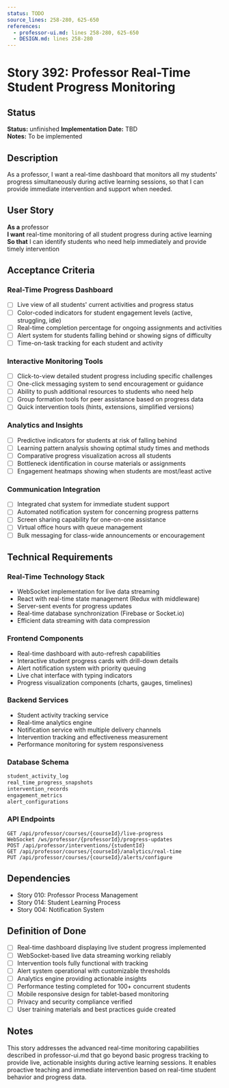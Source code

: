 ```yaml
---
status: TODO
source_lines: 258-280, 625-650
references:
  - professor-ui.md: lines 258-280, 625-650
  - DESIGN.md: lines 258-280
---
```

# Story 392: Professor Real-Time Student Progress Monitoring

## Status
**Status:** unfinished
**Implementation Date:** TBD  
**Notes:** To be implemented

## Description

As a professor, I want a real-time dashboard that monitors all my students' progress simultaneously during active learning sessions, so that I can provide immediate intervention and support when needed.

## User Story

**As a** professor  
**I want** real-time monitoring of all student progress during active learning  
**So that** I can identify students who need help immediately and provide timely intervention

## Acceptance Criteria

### Real-Time Progress Dashboard
- [ ] Live view of all students' current activities and progress status
- [ ] Color-coded indicators for student engagement levels (active, struggling, idle)
- [ ] Real-time completion percentage for ongoing assignments and activities
- [ ] Alert system for students falling behind or showing signs of difficulty
- [ ] Time-on-task tracking for each student and activity

### Interactive Monitoring Tools
- [ ] Click-to-view detailed student progress including specific challenges
- [ ] One-click messaging system to send encouragement or guidance
- [ ] Ability to push additional resources to students who need help
- [ ] Group formation tools for peer assistance based on progress data
- [ ] Quick intervention tools (hints, extensions, simplified versions)

### Analytics and Insights
- [ ] Predictive indicators for students at risk of falling behind
- [ ] Learning pattern analysis showing optimal study times and methods
- [ ] Comparative progress visualization across all students
- [ ] Bottleneck identification in course materials or assignments
- [ ] Engagement heatmaps showing when students are most/least active

### Communication Integration
- [ ] Integrated chat system for immediate student support
- [ ] Automated notification system for concerning progress patterns
- [ ] Screen sharing capability for one-on-one assistance
- [ ] Virtual office hours with queue management
- [ ] Bulk messaging for class-wide announcements or encouragement

## Technical Requirements

### Real-Time Technology Stack
- WebSocket implementation for live data streaming
- React with real-time state management (Redux with middleware)
- Server-sent events for progress updates
- Real-time database synchronization (Firebase or Socket.io)
- Efficient data streaming with data compression

### Frontend Components
- Real-time dashboard with auto-refresh capabilities
- Interactive student progress cards with drill-down details
- Alert notification system with priority queuing
- Live chat interface with typing indicators
- Progress visualization components (charts, gauges, timelines)

### Backend Services
- Student activity tracking service
- Real-time analytics engine
- Notification service with multiple delivery channels
- Intervention tracking and effectiveness measurement
- Performance monitoring for system responsiveness

### Database Schema
```sql
student_activity_log
real_time_progress_snapshots
intervention_records
engagement_metrics
alert_configurations
```

### API Endpoints
```
GET /api/professor/courses/{courseId}/live-progress
WebSocket /ws/professor/{professorId}/progress-updates
POST /api/professor/interventions/{studentId}
GET /api/professor/courses/{courseId}/analytics/real-time
PUT /api/professor/courses/{courseId}/alerts/configure
```

## Dependencies
- Story 010: Professor Process Management
- Story 014: Student Learning Process
- Story 004: Notification System

## Definition of Done
- [ ] Real-time dashboard displaying live student progress implemented
- [ ] WebSocket-based live data streaming working reliably
- [ ] Intervention tools fully functional with tracking
- [ ] Alert system operational with customizable thresholds
- [ ] Analytics engine providing actionable insights
- [ ] Performance testing completed for 100+ concurrent students
- [ ] Mobile responsive design for tablet-based monitoring
- [ ] Privacy and security compliance verified
- [ ] User training materials and best practices guide created

## Notes
This story addresses the advanced real-time monitoring capabilities described in professor-ui.md that go beyond basic progress tracking to provide live, actionable insights during active learning sessions. It enables proactive teaching and immediate intervention based on real-time student behavior and progress data.
